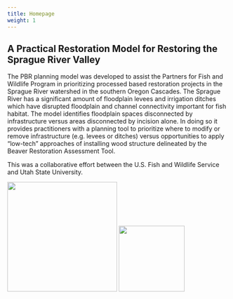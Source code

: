 ```yaml
---
title: Homepage
weight: 1
---
```


## A Practical Restoration Model for Restoring the Sprague River Valley

The PBR planning model was developed to assist the Partners for Fish and Wildlife Program in prioritizing processed based restoration projects in the Sprague River watershed in the southern Oregon Cascades. The Sprague River has a significant amount of floodplain levees and irrigation ditches which have disrupted floodplain and channel connectivity important for fish habitat. The model identifies floodplain spaces disconnected by infrastructure versus areas disconnected by incision alone. In doing so it provides practitioners with a planning tool to prioritize where to modify or remove infrastructure (e.g. levees or ditches) versus opportunities to apply “low-tech” approaches of installing wood structure delineated by the Beaver Restoration Assessment Tool.

This was a collaborative effort between the U.S. Fish and Wildlife Service and Utah State University.

<img src="{{ site.baseurl }}/assets/images/ETAL.png" width="250">
<img src="{{ site.baseurl }}/assets/images/US-FWS-logo.png" width="150">


